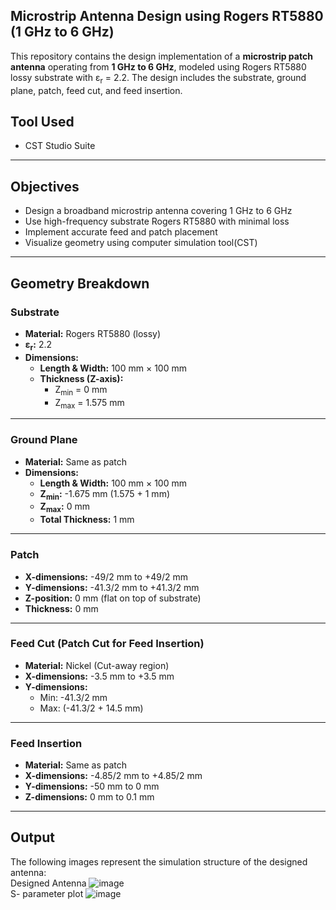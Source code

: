 
## Microstrip Antenna Design using Rogers RT5880 (1 GHz to 6 GHz)

This repository contains the design implementation of a **microstrip patch antenna** operating from **1 GHz to 6 GHz**, modeled using Rogers RT5880 lossy substrate with ε<sub>r</sub> = 2.2. The design includes the substrate, ground plane, patch, feed cut, and feed insertion.

##  Tool Used

- CST Studio Suite

---

## Objectives

- Design a broadband microstrip antenna covering 1 GHz to 6 GHz
- Use high-frequency substrate Rogers RT5880 with minimal loss
- Implement accurate feed and patch placement
- Visualize geometry using computer simulation tool(CST)

---

## Geometry Breakdown

### Substrate

- **Material:** Rogers RT5880 (lossy)  
- **ε<sub>r</sub>:** 2.2  
- **Dimensions:**  
  - **Length & Width:** 100 mm × 100 mm  
  - **Thickness (Z-axis):**
    - Z<sub>min</sub> = 0 mm  
    - Z<sub>max</sub> = 1.575 mm  

---

### Ground Plane

- **Material:** Same as patch  
- **Dimensions:**  
  - **Length & Width:** 100 mm × 100 mm  
  - **Z<sub>min</sub>:** -1.675 mm (1.575 + 1 mm)  
  - **Z<sub>max</sub>:** 0 mm  
  - **Total Thickness:** 1 mm  

---

###  Patch

- **X-dimensions:** -49/2 mm to +49/2 mm  
- **Y-dimensions:** -41.3/2 mm to +41.3/2 mm  
- **Z-position:** 0 mm (flat on top of substrate)  
- **Thickness:** 0 mm  

---

###  Feed Cut (Patch Cut for Feed Insertion)

- **Material:** Nickel (Cut-away region)  
- **X-dimensions:** -3.5 mm to +3.5 mm  
- **Y-dimensions:**
  - Min: -41.3/2 mm  
  - Max: (-41.3/2 + 14.5 mm)  

---

### Feed Insertion

- **Material:** Same as patch  
- **X-dimensions:** -4.85/2 mm to +4.85/2 mm  
- **Y-dimensions:** -50 mm to 0 mm  
- **Z-dimensions:** 0 mm to 0.1 mm  

---

##  Output

The following images represent the simulation structure of the designed antenna:
 <br>
Designed Antenna
 ![image](https://github.com/user-attachments/assets/ed4b3828-f2b2-4819-a3e1-c3d29196c149)
 <br>
S- parameter plot 
![image](https://github.com/user-attachments/assets/30db6da4-499c-404a-9c59-5173cf3dcc21)



